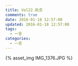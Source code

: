```yaml
---
title: Vol22.执念
comments: true
date: 2016-01-18 12:57:00
updated: 2016-01-18 12:57:00
tags:
  - 一言
categories:
  - 一言
---
```


{% asset_img IMG_1376.JPG %}

